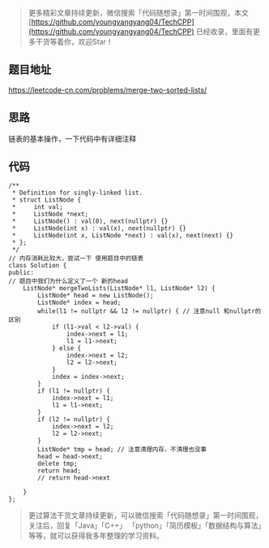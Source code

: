 > 更多精彩文章持续更新，微信搜索「代码随想录」第一时间围观，本文[https://github.com/youngyangyang04/TechCPP](https://github.com/youngyangyang04/TechCPP) 已经收录，里面有更多干货等着你，欢迎Star！

## 题目地址 
https://leetcode-cn.com/problems/merge-two-sorted-lists/

## 思路 

链表的基本操作，一下代码中有详细注释


## 代码

```
/**
 * Definition for singly-linked list.
 * struct ListNode {
 *     int val;
 *     ListNode *next;
 *     ListNode() : val(0), next(nullptr) {}
 *     ListNode(int x) : val(x), next(nullptr) {}
 *     ListNode(int x, ListNode *next) : val(x), next(next) {}
 * };
 */
// 内存消耗比较大，尝试一下 使用题目中的链表
class Solution {
public:
// 题目中我们为什么定义了一个 新的head
    ListNode* mergeTwoLists(ListNode* l1, ListNode* l2) {
        ListNode* head = new ListNode();
        ListNode* index = head;
        while(l1 != nullptr && l2 != nullptr) { // 注意null 和nullptr的区别
            if (l1->val < l2->val) {
                index->next = l1;
                l1 = l1->next;
            } else {
                index->next = l2;
                l2 = l2->next;
            }
            index = index->next;
        }
        if (l1 != nullptr) {
            index->next = l1;
            l1 = l1->next;
        }
        if (l2 != nullptr) {
            index->next = l2;
            l2 = l2->next;
        }
        ListNode* tmp = head; // 注意清理内存，不清理也没事
        head = head->next;
        delete tmp;
        return head;
        // return head->next

    }
};
```

> 更过算法干货文章持续更新，可以微信搜索「代码随想录」第一时间围观，关注后，回复「Java」「C++」 「python」「简历模板」「数据结构与算法」等等，就可以获得我多年整理的学习资料。

